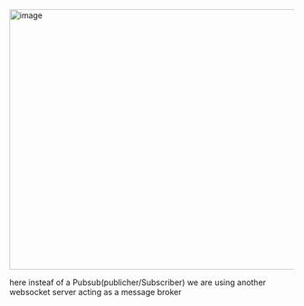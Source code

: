 <img width="1056" height="460" alt="image" src="https://github.com/user-attachments/assets/291a94f9-ff3e-444c-a9b8-f7deeafa1a06" />



here insteaf of a Pubsub(publicher/Subscriber) we are using another websocket server acting as a message broker
